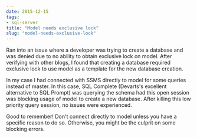 ```yaml
---
date: 2015-12-15
tags:
- sql-server
title: "Model needs exclusive lock"
slug: "model-needs-exclusive-lock"
---
```


Ran into an issue where a developer was trying to create a database and was denied due to no ability to obtain exclusive lock on model. After verifying with other blogs, I found that creating a database required exclusive lock to use model as a template for the new database creation.

In my case I had connected with SSMS directly to model for some queries instead of master. In this case, SQL Complete (Devarts's excellent alternative to SQL Prompt) was querying the schema had this open session was blocking usage of model to create a new database. After killing this low priority query session, no issues were experienced.

Good to remember! Don't connect directly to model unless you have a specific reason to do so. Otherwise, you might be the culprit on some blocking errors.
